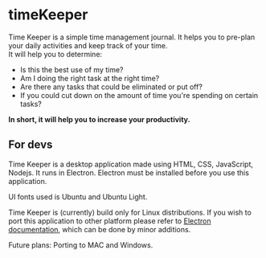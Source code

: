 # timeKeeper
Time Keeper is a simple time management journal. It helps you to pre-plan your daily activities and keep track of your time.  
It will help you to determine:

* Is this the best use of my time?
* Am I doing the right task at the right time?
* Are there any tasks that could be eliminated or put off?
* If you could cut down on the amount of time you're spending on certain tasks?

**In short, it will help you to increase your productivity.**  


## For devs

Time Keeper is a desktop application made using HTML, CSS, JavaScript, Nodejs. It runs in Electron. Electron must be installed before you use this application.

UI fonts used is Ubuntu and Ubuntu Light.

Time Keeper is (currently) build only for Linux distributions. If you wish to port this application to other platform please refer to [Electron documentation](https://electron.atom.io/docs/), which can be done by minor additions.  

Future plans: Porting to MAC and Windows.
